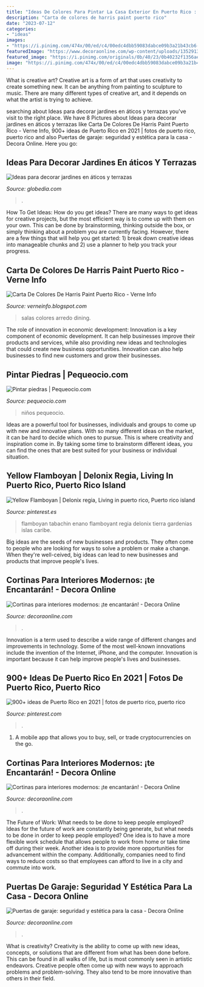 ```yaml
---
title: "Ideas De Colores Para Pintar La Casa Exterior En Puerto Rico : Pintar Piedras"
description: "Carta de colores de harris paint puerto rico"
date: "2023-07-12"
categories:
- "ideas"
images:
- "https://i.pinimg.com/474x/00/ed/c4/00edc4dbb59083dabce09b3a21b43cb6--puerto-rican-art-puerto-rican-tattoos.jpg"
featuredImage: "https://www.decoraonline.com/wp-content/uploads/13529130_1037067782995969_6195372404053819976_n-750x888.jpg"
featured_image: "https://i.pinimg.com/originals/0b/40/23/0b40232f1356ae17af89d951238d87b9.jpg"
image: "https://i.pinimg.com/474x/00/ed/c4/00edc4dbb59083dabce09b3a21b43cb6--puerto-rican-art-puerto-rican-tattoos.jpg"
---
```



What is creative art?
Creative art is a form of art that uses creativity to create something new. It can be anything from painting to sculpture to music. There are many different types of creative art, and it depends on what the artist is trying to achieve.

	

		
searching about Ideas para decorar jardines en áticos y terrazas you've visit to the right place. We have 8 Pictures about Ideas para decorar jardines en áticos y terrazas like Carta De Colores De Harris Paint Puerto Rico - Verne Info, 900+ ideas de Puerto Rico en 2021 | fotos de puerto rico, puerto rico and also Puertas de garaje: seguridad y estética para la casa - Decora Online. Here you go:
		
    
## Ideas Para Decorar Jardines En áticos Y Terrazas

<img loading=lazy src="http://globedia.com/imagenes/noticias/2012/6/6/ideas-decorar-jardines-aticos-terrazas_1_1245335.jpg" onerror="this.onerror=null;this.src='https://tse1.mm.bing.net/th?id=OIP.8gjEzvIOxTasBn7tXz2V1QHaEp&amp;pid=15.1';" alt="Ideas para decorar jardines en áticos y terrazas">

_Source: globedia.com_

>. 

	

How To Get Ideas: How do you get ideas?
There are many ways to get ideas for creative projects, but the most efficient way is to come up with them on your own. This can be done by brainstorming, thinking outside the box, or simply thinking about a problem you are currently facing. However, there are a few things that will help you get started: 1) break down creative ideas into manageable chunks and 2) use a planner to help you track your progress.

    
## Carta De Colores De Harris Paint Puerto Rico - Verne Info

<img loading=lazy src="https://i.pinimg.com/originals/d7/4f/74/d74f749d3409e48b42adc66337552185.jpg" onerror="this.onerror=null;this.src='https://tse2.mm.bing.net/th?id=OIP.NJxVdnTyXboiSDJjZ5SZBQHaJD&amp;pid=15.1';" alt="Carta De Colores De Harris Paint Puerto Rico - Verne Info">

_Source: verneinfo.blogspot.com_

>salas colores arredo dining. 

	

The role of innovation in economic development:
Innovation is a key component of economic development. It can help businesses improve their products and services, while also providing new ideas and technologies that could create new business opportunities. Innovation can also help businesses to find new customers and grow their businesses.

    
## Pintar Piedras | Pequeocio.com

<img loading=lazy src="https://www.pequeocio.com/wp-content/uploads/2012/11/pintar-piedras.jpg" onerror="this.onerror=null;this.src='https://tse4.mm.bing.net/th?id=OIP.KxxAWozqv4WKS-6CP0QIRQAAAA&amp;pid=15.1';" alt="Pintar piedras | Pequeocio.com">

_Source: pequeocio.com_

>niños pequeocio. 

	

Ideas are a powerful tool for businesses, individuals and groups to come up with new and innovative plans. With so many different ideas on the market, it can be hard to decide which ones to pursue. This is where creativity and inspiration come in. By taking some time to brainstorm different ideas, you can find the ones that are best suited for your business or individual situation.

    
## Yellow Flamboyan | Delonix Regia, Living In Puerto Rico, Puerto Rico Island

<img loading=lazy src="https://i.pinimg.com/originals/0b/40/23/0b40232f1356ae17af89d951238d87b9.jpg" onerror="this.onerror=null;this.src='https://tse2.mm.bing.net/th?id=OIP.A62bMT3jJUlIaXwosxCG0QHaE7&amp;pid=15.1';" alt="Yellow Flamboyan | Delonix regia, Living in puerto rico, Puerto rico island">

_Source: pinterest.es_

>flamboyan tabachin enano flamboyant regia delonix tierra gardenias islas caribe. 

	

Big ideas are the seeds of new businesses and products. They often come to people who are looking for ways to solve a problem or make a change. When they're well-ceived, big ideas can lead to new businesses and products that improve people's lives.

    
## Cortinas Para Interiores Modernos: ¡te Encantarán! - Decora Online

<img loading=lazy src="https://www.decoraonline.com/wp-content/uploads/13529130_1037067782995969_6195372404053819976_n.jpg" onerror="this.onerror=null;this.src='https://tse1.mm.bing.net/th?id=OIP.-NWypl0vMK2UlFthFAWpMQHaIx&amp;pid=15.1';" alt="Cortinas para interiores modernos: ¡te encantarán! - Decora Online">

_Source: decoraonline.com_

>. 

	

Innovation is a term used to describe a wide range of different changes and improvements in technology. Some of the most well-known innovations include the invention of the Internet, iPhone, and the computer. Innovation is important because it can help improve people's lives and businesses.

    
## 900+ Ideas De Puerto Rico En 2021 | Fotos De Puerto Rico, Puerto Rico

<img loading=lazy src="https://i.pinimg.com/474x/00/ed/c4/00edc4dbb59083dabce09b3a21b43cb6--puerto-rican-art-puerto-rican-tattoos.jpg" onerror="this.onerror=null;this.src='https://tse1.mm.bing.net/th?id=OIP.V8XsuDY_fpPglSoS5x4ddgAAAA&amp;pid=15.1';" alt="900+ ideas de Puerto Rico en 2021 | fotos de puerto rico, puerto rico">

_Source: pinterest.com_

>. 

	

1. A mobile app that allows you to buy, sell, or trade cryptocurrencies on the go.

    
## Cortinas Para Interiores Modernos: ¡te Encantarán! - Decora Online

<img loading=lazy src="https://www.decoraonline.com/wp-content/uploads/13529130_1037067782995969_6195372404053819976_n-750x888.jpg" onerror="this.onerror=null;this.src='https://tse1.mm.bing.net/th?id=OIP.VH3EjVMgzbtKZ-BsxrL-0wHaIx&amp;pid=15.1';" alt="Cortinas para interiores modernos: ¡te encantarán! - Decora Online">

_Source: decoraonline.com_

>. 

	

The Future of Work: What needs to be done to keep people employed?
Ideas for the future of work are constantly being generate, but what needs to be done in order to keep people employed? One idea is to have a more flexible work schedule that allows people to work from home or take time off during their week. Another idea is to provide more opportunities for advancement within the company. Additionally, companies need to find ways to reduce costs so that employees can afford to live in a city and commute into work.

    
## Puertas De Garaje: Seguridad Y Estética Para La Casa - Decora Online

<img loading=lazy src="https://www.decoraonline.com/wp-content/uploads/allsec15-640x579-1.jpg" onerror="this.onerror=null;this.src='https://tse3.mm.bing.net/th?id=OIP.FGIzHo1k4qG4vwhthIA0RQHaGs&amp;pid=15.1';" alt="Puertas de garaje: seguridad y estética para la casa - Decora Online">

_Source: decoraonline.com_

>. 

	

What is creativity?
Creativity is the ability to come up with new ideas, concepts, or solutions that are different from what has been done before. This can be found in all walks of life, but is most commonly seen in artistic endeavors. Creative people often come up with new ways to approach problems and problem-solving. They also tend to be more innovative than others in their field.


